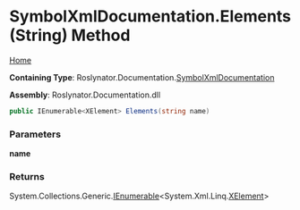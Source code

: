 <a name="_top"></a>

# SymbolXmlDocumentation\.Elements\(String\) Method

[Home](../../../../README.md#_top)

**Containing Type**: Roslynator\.Documentation\.[SymbolXmlDocumentation](../README.md#_top)

**Assembly**: Roslynator\.Documentation\.dll

```csharp
public IEnumerable<XElement> Elements(string name)
```

### Parameters

**name**

### Returns

System\.Collections\.Generic\.[IEnumerable](https://docs.microsoft.com/en-us/dotnet/api/system.collections.generic.ienumerable-1)\<System\.Xml\.Linq\.[XElement](https://docs.microsoft.com/en-us/dotnet/api/system.xml.linq.xelement)>

